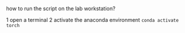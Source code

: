how to run the script on the lab workstation?

1 open a terminal
2 activate the anaconda environment
 `conda activate torch`

